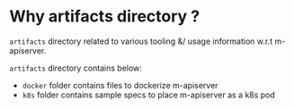 # Why artifacts directory ?

`artifacts` directory related to various tooling &/ usage information w.r.t
m-apiserver.

`artifacts` directory contains below:

- `docker` folder contains files to dockerize m-apiserver
- `k8s` folder contains sample specs to place m-apiserver as a k8s pod
